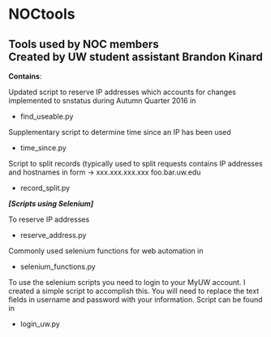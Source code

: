 **NOCtools**
=======

Tools used by NOC members <br />Created by UW student assistant Brandon Kinard
------

**Contains**:

Updated script to reserve IP addresses which accounts for changes implemented to snstatus during Autumn Quarter 2016 in  
* find_useable.py

Supplementary script to determine time since an IP has been used
* time_since.py


Script to split records (typically used to split requests contains IP addresses and hostnames in form -> xxx.xxx.xxx.xxx  foo.bar.uw.edu
* record_split.py


**_[Scripts using Selenium]_**

To reserve IP addresses
* reserve_address.py


Commonly used selenium functions for web automation in
* selenium_functions.py

To use the selenium scripts you need to login to your MyUW account. I created a simple script to accomplish this. You will need to replace the text fields in username and password with your information. Script can be found in
* login_uw.py
